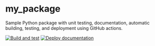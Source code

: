 # my_package

Sample Python package with unit testing, documentation, automatic building, testing, and deployment using GitHub actions.

[![Build and test](https://github.com/pcafrica/python_package_example/actions/workflows/build-and-test.yml/badge.svg)](https://github.com/pcafrica/python_package_example/actions/workflows/build-and-test.yml) [![Deploy documentation](https://github.com/pcafrica/python_package_example/actions/workflows/deploy-docs.yml/badge.svg)](https://github.com/pcafrica/python_package_example/actions/workflows/deploy-docs.yml)

